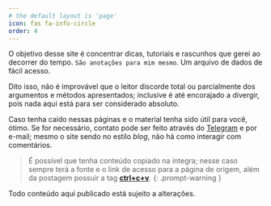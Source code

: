 ```yaml
---
# the default layout is 'page'
icon: fas fa-info-circle
order: 4
---
```


O objetivo desse site é concentrar dicas, tutoriais e rascunhos que gerei ao decorrer do tempo. 
`São anotações para mim mesmo`. Um arquivo de dados de fácil acesso.

Dito isso, não é improvável que o leitor discorde total ou parcialmente dos argumentos e métodos apresentados; inclusive é até encorajado a divergir, pois nada aqui está para ser considerado absoluto.  


Caso tenha caído nessas páginas e o material tenha sido útil para você, ótimo. Se for necessário, contato pode ser feito através do [Telegram](https://t.me/wroduit) e por e-mail; mesmo o site sendo no estilo *blog*, não há como interagir com comentários.

> É possível que tenha conteúdo copiado na íntegra; nesse caso sempre terá a fonte e o link de acesso para a página de origem, além da postagem possuir a tag **[ctrl+c+v](https://wroduit.com/tags/ctrl-c-v/)**.
{: .prompt-warning }


Todo conteúdo aqui publicado está sujeito a alterações.


